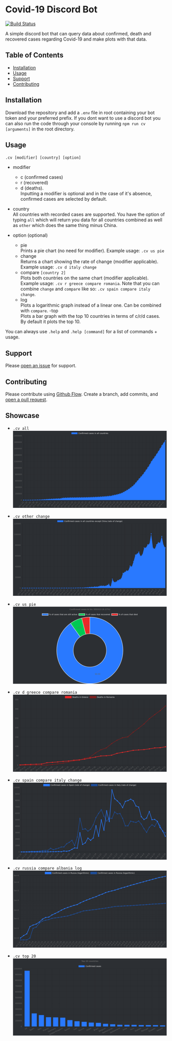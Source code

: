 # Covid-19 Discord Bot

[![Build Status](https://travis-ci.org/AntoniosBarotsis/coronaBot.svg?branch=master)](https://travis-ci.org/AntoniosBarotsis/coronaBot)

A simple discord bot that can query data about confirmed, death and recovered cases regarding Covid-19 and make plots with that data. 

## Table of Contents

- [Installation](#installation)
- [Usage](#usage)
- [Support](#support)
- [Contributing](#contributing)

## Installation

Download the repository and add a ``.env`` file in root containing your bot token and your preferred prefix.
If you dont want to use a discord bot you can also run the code through your console by running ``npm run cv [arguments]`` in the root directory.

## Usage

``.cv [modifier] [country] [option]``

- modifier
   - c (confirmed cases)
   - r (recovered)
   - d (deaths). \
   Inputting a modifier is optional and in the case of it's absence, confirmed cases are selected by default.
   
- country \
    All countries with recorded cases are supported. You have the option of typing ``all`` which
    will return you data for all countries combined as well as ``other`` which does the same thing
    minus China.
    
- option (optional)
    - pie\
        Prints a pie chart (no need for modifier). Example usage: ``.cv us pie``
    - change\
        Returns a chart showing the rate of change (modifier applicable). Example usage: ``.cv d italy change``
    - compare ``[country 2]``\
        Plots both countries on the same chart (modifier applicable). Example usage: ``.cv r greece compare romania``.
        Note that you can combine ``change`` and ``compare`` like so: ``.cv spain compare italy change``.
    - log\
        Plots a logarithmic graph instead of a linear one. Can be combined with ``compare``.
    -top\
        Plots a bar graph with the top 10 countries in terms of c/r/d cases. By default it plots the top 10.
        
You can always use ``.help`` and ``.help [command]`` for a list of commands + usage.
    
## Support
   
Please [open an issue](https://github.com/AntoniosBarotsis/coronaBot/issues/new) for support.

## Contributing

Please contribute using [Github Flow](https://guides.github.com/introduction/flow/). 
Create a branch, add commits, and [open a pull request](https://github.com/AntoniosBarotsis/coronaBot/compare).

## Showcase
 - ```.cv all```\
![bruh](/images/3.jpeg)

 - ```.cv other change```\
![bruh](/images/4.jpeg)

 - ```.cv us pie```\
![bruh](/images/2.jpeg)

 - ```.cv d greece compare romania```\
![bruh](/images/1.jpeg)

- ```.cv spain compare italy change```\
![bruh](/images/5.jpeg)

- ```.cv russia compare albania log```\
![bruh](/images/6.jpeg)

- ```.cv top 20```\
![bruh](/images/7.jpeg)